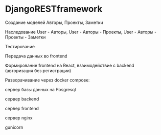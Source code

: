 # DjangoRESTframework

Создание моделей Авторы, Проекты, Заметки

Наследование User - Авторы, User - Авторы - Проекты, User - Авторы - Проекты - Заметки

Тестирование

Передача данных во frontend

Формирование frontend на React, взаимодействие с backend (авторизация без регистрации)

Разворачивание через docker compose:

сервер базы данных на Posgresql

сервер backend

сервер frontend

сервер nginx

gunicorn

